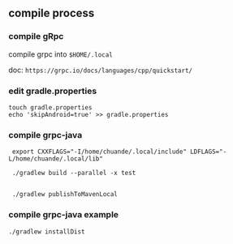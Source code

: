 ## compile process

### compile gRpc

compile grpc into `$HOME/.local`

doc: `https://grpc.io/docs/languages/cpp/quickstart/`

### edit gradle.properties

```shell
touch gradle.properties
echo 'skipAndroid=true' >> gradle.properties
```

### compile grpc-java

```shell
 export CXXFLAGS="-I/home/chuande/.local/include" LDFLAGS="-L/home/chuande/.local/lib"

 ./gradlew build --parallel -x test
 
 
 ./gradlew publishToMavenLocal
```

### compile grpc-java example

```shell
./gradlew installDist
```
